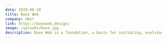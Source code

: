 ```yaml
---
date: 2019-06-10
title: Base Web
company: Uber
link: https://baseweb.design/
image: /uploads/base.jpg
description: Base Web is a foundation, a basis for initiating, evolving, and unifying web products. The system is designed to be fully responsive and device agnostic providing designers and developers with a unique catalog of components.
---
```

